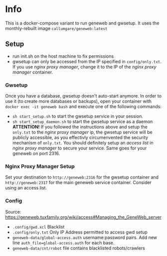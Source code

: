 # Info
This is a docker-compose variant to run geneweb and gwsetup. It uses the monthly-rebuilt image `callumgare/geneweb:latest`

## Setup
- run init.sh on the host machine to fix permissions
- gwsetup can only be accessed from the IP specified in `config/only.txt`. If you use *nginx proxy manager*, change it to the IP of the *nginx proxy manager* container.

### Gwsetup
Once you have a database, gwsetup doesn't auto-start anymore. In order to use it (to create more databases or backups), open your container with `docker exec -it geneweb bash` and execute one of the following commands:
- `sh start_setup.sh` to start the gwsetup service in your session. 
- `sh start_setup_daemon.sh` to start the gwsetup service as a daemon
**ATTENTION!**
If you followed the instructions above and setup the `only.txt` to the *nginx proxy manager* ip, the gwsetup service will be publicly accessible, as you effectivly circumenvented the security mechanism of `only.txt`. You should definitely setup an *access list* in *nginx proxy manager* to secure your service. Same goes for your geneweb on port 2316.

### Nginx Proxy Manager Setup
Set your destination to `http://geneweb:2316` for the gwsetup container and `http://geneweb:2317` for the main geneweb service container. Consider using an access list. 

### Config
Source: https://geneweb.tuxfamily.org/wiki/access#Managing_the_GeneWeb_server
- `.config/gwd.xcl` Blacklist
- `.config/only.txt` Only IP Address permitted to access gwd setup
- `geneweb-data/global-access.auth` username:password pairs. Add new line `auth_file=global-access.auth` for each base.
- `geneweb-data/cnt/robot` file contains blacklisted robots/crawlers
